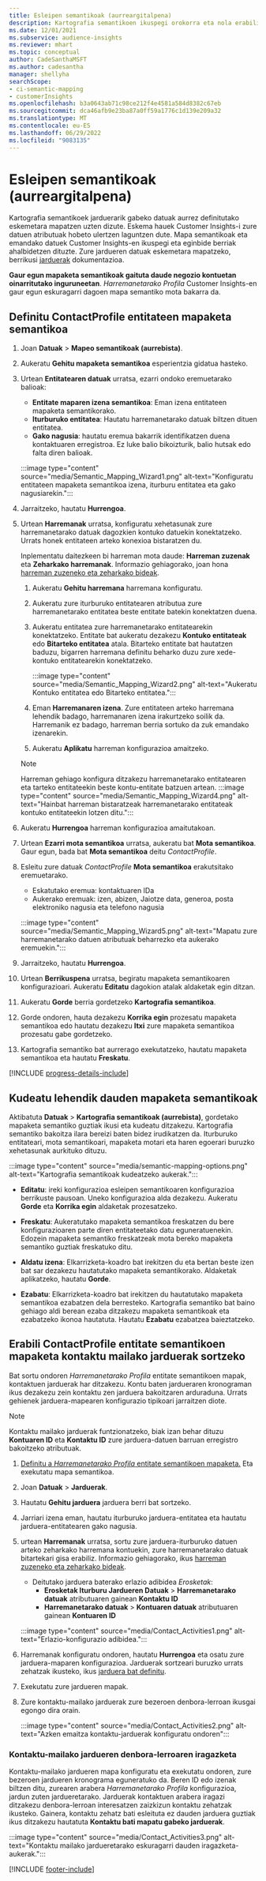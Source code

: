 ```yaml
---
title: Esleipen semantikoak (aurreargitalpena)
description: Kartografia semantikoen ikuspegi orokorra eta nola erabili.
ms.date: 12/01/2021
ms.subservice: audience-insights
ms.reviewer: mhart
ms.topic: conceptual
author: CadeSanthaMSFT
ms.author: cadesantha
manager: shellyha
searchScope:
- ci-semantic-mapping
- customerInsights
ms.openlocfilehash: b3a0643ab71c98ce212f4e4581a584d8382c67eb
ms.sourcegitcommit: dca46afb9e23ba87a0ff59a1776c1d139e209a32
ms.translationtype: MT
ms.contentlocale: eu-ES
ms.lasthandoff: 06/29/2022
ms.locfileid: "9083135"
---
```

# <a name="semantic-mappings-preview"></a>Esleipen semantikoak (aurreargitalpena)

Kartografia semantikoek jarduerarik gabeko datuak aurrez definitutako eskemetara mapatzen uzten dizute. Eskema hauek Customer Insights-i zure datuen atributuak hobeto ulertzen laguntzen dute. Mapa semantikoak eta emandako datuek Customer Insights-en ikuspegi eta eginbide berriak ahalbidetzen dituzte. Zure jardueren datuak eskemetara mapatzeko, berrikusi [jarduerak](activities.md) dokumentazioa.

**Gaur egun mapaketa semantikoak gaituta daude negozio kontuetan oinarritutako inguruneetan**. *Harremanetarako Profila* Customer Insights-en gaur egun eskuragarri dagoen mapa semantiko mota bakarra da.

## <a name="define-a-contactprofile-semantic-entity-mapping"></a>Definitu ContactProfile entitateen mapaketa semantikoa

1. Joan **Datuak** > **Mapeo semantikoak (aurrebista)**.

1. Aukeratu **Gehitu mapaketa semantikoa** esperientzia gidatua hasteko.

1. Urtean **Entitatearen datuak** urratsa, ezarri ondoko eremuetarako balioak:

   - **Entitate maparen izena semantikoa**: Eman izena entitateen mapaketa semantikorako.
   - **Iturburuko entitatea**: Hautatu harremanetarako datuak biltzen dituen entitatea.
   - **Gako nagusia**: hautatu eremua bakarrik identifikatzen duena kontaktuaren erregistroa. Ez luke balio bikoizturik, balio hutsak edo falta diren balioak.

   :::image type="content" source="media/Semantic_Mapping_Wizard1.png" alt-text="Konfiguratu entitateen mapaketa semantikoa izena, iturburu entitatea eta gako nagusiarekin.":::

1. Jarraitzeko, hautatu **Hurrengoa**.

1. Urtean **Harremanak** urratsa, konfiguratu xehetasunak zure harremanetarako datuak dagozkien kontuko datuekin konektatzeko. Urrats honek entitateen arteko konexioa bistaratzen du.  

   Inplementatu daitezkeen bi harreman mota daude: **Harreman zuzenak** eta **Zeharkako harremanak**. Informazio gehiagorako, joan hona [harreman zuzeneko eta zeharkako bideak](relationships.md#relationship-paths).

   1. Aukeratu **Gehitu harremana** harremana konfiguratu.
   1. Aukeratu zure iturburuko entitatearen atributua zure harremanetarako entitatea beste entitate batekin konektatzen duena.
   1. Aukeratu entitatea zure harremanetarako entitatearekin konektatzeko. Entitate bat aukeratu dezakezu **Kontuko entitateak** edo **Bitarteko entitatea** atala. Bitarteko entitate bat hautatzen baduzu, bigarren harremana definitu beharko duzu zure xede-kontuko entitatearekin konektatzeko.

      :::image type="content" source="media/Semantic_Mapping_Wizard2.png" alt-text="Aukeratu Kontuko entitatea edo Bitarteko entitatea.":::

   1. Eman **Harremanaren izena**. Zure entitateen arteko harremana lehendik badago, harremanaren izena irakurtzeko soilik da. Harremanik ez badago, harreman berria sortuko da zuk emandako izenarekin.
   1. Aukeratu **Aplikatu** harreman konfigurazioa amaitzeko.

   > [!NOTE]
   > Harreman gehiago konfigura ditzakezu harremanetarako entitatearen eta tarteko entitateekin beste kontu-entitate batzuen artean.
   >  :::image type="content" source="media/Semantic_Mapping_Wizard4.png" alt-text="Hainbat harreman bistaratzeak harremanetarako entitateak kontuko entitateekin lotzen ditu.":::

1. Aukeratu **Hurrengoa** harreman konfigurazioa amaitutakoan.

1. Urtean **Ezarri mota semantikoa** urratsa, aukeratu bat **Mota semantikoa**. Gaur egun, bada bat **Mota semantikoa** deitu *ContactProfile*.

1. Esleitu zure datuak *ContactProfile* **Mota semantikoa** erakutsitako eremuetarako.
   - Eskatutako eremua: kontaktuaren IDa
   - Aukerako eremuak: izen, abizen, Jaiotze data, generoa, posta elektroniko nagusia eta telefono nagusia

   :::image type="content" source="media/Semantic_Mapping_Wizard5.png" alt-text="Mapatu zure harremanetarako datuen atributuak beharrezko eta aukerako eremuekin.":::

1. Jarraitzeko, hautatu **Hurrengoa**.

1. Urtean **Berrikuspena** urratsa, begiratu mapaketa semantikoaren konfigurazioari. Aukeratu **Editatu** dagokion atalak aldaketak egin ditzan.

1. Aukeratu **Gorde** berria gordetzeko **Kartografia semantikoa**.

1. Gorde ondoren, hauta dezakezu **Korrika egin** prozesatu mapaketa semantikoa edo hautatu dezakezu **Itxi** zure mapaketa semantikoa prozesatu gabe gordetzeko.

1. Kartografia semantiko bat aurrerago exekutatzeko, hautatu mapaketa semantikoa eta hautatu **Freskatu**.

[!INCLUDE [progress-details-include](includes/progress-details-pane.md)]

## <a name="manage-existing-semantic-mappings"></a>Kudeatu lehendik dauden mapaketa semantikoak

Aktibatuta **Datuak** > **Kartografia semantikoak (aurrebista)**, gordetako mapaketa semantiko guztiak ikusi eta kudeatu ditzakezu. Kartografia semantiko bakoitza ilara bereizi baten bidez irudikatzen da. Iturburuko entitateari, mota semantikoari, mapaketa motari eta haren egoerari buruzko xehetasunak aurkituko dituzu.

:::image type="content" source="media/semantic-mapping-options.png" alt-text="Kartografia semantikoak kudeatzeko aukerak.":::

- **Editatu**: ireki konfigurazioa esleipen semantikoaren konfigurazioa berrikuste pausoan. Uneko konfigurazioa alda dezakezu. Aukeratu **Gorde** eta **Korrika egin** aldaketak prozesatzeko.

- **Freskatu**: Aukeratutako mapaketa semantikoa freskatzen du bere konfigurazioaren parte diren entitateetako datu eguneratuenekin. Edozein mapaketa semantiko freskatzeak mota bereko mapaketa semantiko guztiak freskatuko ditu.

- **Aldatu izena**: Elkarrizketa-koadro bat irekitzen du eta bertan beste izen bat sar dezakezu hautatutako mapaketa semantikorako. Aldaketak aplikatzeko, hautatu **Gorde**.

- **Ezabatu**: Elkarrizketa-koadro bat irekitzen du hautatutako mapaketa semantikoa ezabatzen dela berresteko. Kartografia semantiko bat baino gehiago aldi berean ezaba ditzakezu mapaketa semantikoak eta ezabatzeko ikonoa hautatuta. Hautatu **Ezabatu** ezabatzea baieztatzeko.

## <a name="use-a-contactprofile-semantic-entity-mapping-to-create-contact-level-activities"></a>Erabili ContactProfile entitate semantikoen mapaketa kontaktu mailako jarduerak sortzeko

Bat sortu ondoren *Harremanetarako Profila* entitate semantikoen mapak, kontaktuen jarduerak har ditzakezu. Kontu baten jardueraren kronograman ikus dezakezu zein kontaktu zen jarduera bakoitzaren arduraduna. Urrats gehienek jarduera-mapearen konfigurazio tipikoari jarraitzen diote.

   > [!NOTE]
   > Kontaktu mailako jarduerak funtzionatzeko, biak izan behar dituzu **Kontuaren ID** eta **Kontaktu ID** zure jarduera-datuen barruan erregistro bakoitzeko atributuak.

1. [Definitu a *Harremanetarako Profila* entitate semantikoen mapaketa.](#define-a-contactprofile-semantic-entity-mapping) Eta exekutatu mapa semantikoa.

1. Joan **Datuak** > **Jarduerak**.

1. Hautatu **Gehitu jarduera** jarduera berri bat sortzeko.

1. Jarriari izena eman, hautatu iturburuko jarduera-entitatea eta hautatu jarduera-entitatearen gako nagusia.

1. urtean **Harremanak** urratsa, sortu zure jarduera-iturburuko datuen arteko zeharkako harremana kontuekin, zure harremanetarako datuak bitartekari gisa erabiliz. Informazio gehiagorako, ikus [harreman zuzeneko eta zeharkako bideak](relationships.md#relationship-paths).
   - Deitutako jarduera baterako erlazio adibidea *Erosketak*:
      - **Erosketak Iturburu Jardueren Datuak** > **Harremanetarako datuak** atributuaren gainean **Kontaktu ID**
      - **Harremanetarako datuak** > **Kontuaren datuak** atributuaren gainean **Kontuaren ID**

   :::image type="content" source="media/Contact_Activities1.png" alt-text="Erlazio-konfigurazio adibidea.":::

1. Harremanak konfiguratu ondoren, hautatu **Hurrengoa** eta osatu zure jarduera-maparen konfigurazioa. Jarduerak sortzeari buruzko urrats zehatzak ikusteko, ikus [jarduera bat definitu](activities.md).

1. Exekutatu zure jardueren mapak.

1. Zure kontaktu-mailako jarduerak zure bezeroen denbora-lerroan ikusgai egongo dira orain.

   :::image type="content" source="media/Contact_Activities2.png" alt-text="Azken emaitza kontaktu-jarduerak konfiguratu ondoren":::

### <a name="contact-level-activity-timeline-filtering"></a>Kontaktu-mailako jardueren denbora-lerroaren iragazketa

Kontaktu-mailako jardueren mapa konfiguratu eta exekutatu ondoren, zure bezeroen jardueren kronograma eguneratuko da. Beren ID edo izenak biltzen ditu, zurearen arabera *Harremanetarako Profila* konfigurazioa, jardun zuten jardueretarako. Jarduerak kontaktuen arabera iragazi ditzakezu denbora-lerroan interesatzen zaizkizun kontaktu zehatzak ikusteko. Gainera, kontaktu zehatz bati esleituta ez dauden jarduera guztiak ikus ditzakezu hautatuta **Kontaktu bati mapatu gabeko jarduerak**.

   :::image type="content" source="media/Contact_Activities3.png" alt-text="Kontaktu mailako jardueretarako eskuragarri dauden iragazketa-aukerak.":::

[!INCLUDE [footer-include](includes/footer-banner.md)]

